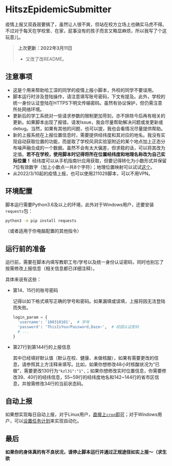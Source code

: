 # HitszEpidemicSubmitter

疫情上报又双叒叕要搞了，虽然让人很不爽，但站在校方立场上也确实马虎不得。不过对于每天在学校里、在家，屁事没有的孩子而言又略显麻烦，所以我写了个这玩意儿。

>  **上次更新：2022年3月11日**
>
> - 又改了改README。

## 注意事项

- 这是个用来帮助哈工深的同学的疫情上报小脚本，外校的同学不要误用。
- 脚本运行时涉及登陆操作，请注意填写账号密码，下文有提及。此外，学校的统一身份认证登陆在HTTPS下明文传输密码。虽然有协议保护，但仍需注意所处网络环境。
- 更新后的学工系统对一些请求参数的限制更加苛刻，亦不排除今后再有相关的更新。如果脚本出现了报错，请发Issue，我会尽量帮助解决问题或发更新或debug。当然，如果有其他的问题，也可以提，我也会看情况尽量提供帮助。
- 新的上报系统在上报位置信息时，需要提供经纬度和其对应的地名。我没有实现自动获取位置的功能，而是取了学校风洞实验室附近的某个地点加上正态分布噪声融合成的一个数据。虽然不会有太大偏差，但求稳的话，可以将其改为定值。**若不在学校，使用脚本时记得将所在位置经纬度和地理名称改为自己实际位置！** 经纬度可以从手机指南针应用获取，但要记得转化为小数形式并保留7位有效数字（加上小数点一共8个字符）；地理位置映射可以试试[这个](https://map.yanue.net/)。
- 从2022/3/10起的疫情上报，也可以使用211029脚本，可以不用VPN。

## 环境配置

脚本运行需要Python3.6及以上的环境，此外对于Windows用户，还要安装`requests`包：

```bash
python3 -m pip install requests
```
（或者适用于你电脑配置的其他指令）

## 运行前的准备

运行前，需要在脚本内填写教职工号/学号以及统一身份认证密码，同时也别忘了按需修改上报信息（相关信息都已详细注释）。

具体来说有这些：

- 第14、15行的账号密码
  
  记得以如下格式填写正确的学号和密码。如果漏填或误填，上报将因无法登陆而失败。
  ```python
  login_param = {
    'username': '180310101',  # 学号
    'password': 'ThisIsYourPassword,Daze~',  # 校园认证密码
    # ...
  }
  ```
- 第27行到第144行的上报信息
  
  其中已经填好默认值（默认在校、健康、未做核酸），如果有需要更改的信息，请参照其上方注释来填写。比如，如果你想修改48小时核酸状况为“已做”，需要更改130行为`"kzl31":"1",`；如果你想修改实时位置信息，你需要修改39、40行的经纬信息，55\~59行的经纬度地名和142\~144行的省市区信息，并按需修改34行的当前状态码。

## 自动上报

如果想实现每日自动上报，对于Linux用户，[直接上`cron`即可](https://cloud.tencent.com/developer/article/1360036)；对于Windows用户，可以[设置任务计划](https://jingyan.baidu.com/article/9080802200cc15fd91c80fcf.html)来实现自动化。

## 最后

**如果你的身体真的有不良状况，请停止脚本运行并通过正规途径如实上报～（求生欲**
